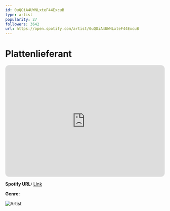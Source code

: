 ```yaml
---
id: 0uQOiA4UWNLxteF44ExcuB
type: artist
popularity: 27
followers: 3642
url: https://open.spotify.com/artist/0uQOiA4UWNLxteF44ExcuB
---
```

# Plattenlieferant

<iframe style="border-radius:12px" src="https://open.spotify.com/embed/artist/0uQOiA4UWNLxteF44ExcuB" width="100%" height="352" frameBorder="0" allowfullscreen="" allow="autoplay; clipboard-write; encrypted-media; fullscreen; picture-in-picture" loading="lazy"></iframe>

**Spotify URL:** [Link](https://open.spotify.com/artist/0uQOiA4UWNLxteF44ExcuB)

**Genre:** 

![Artist](https://i.scdn.co/image/ab6761610000e5eb1eac98b5dee85abe4e693134)
